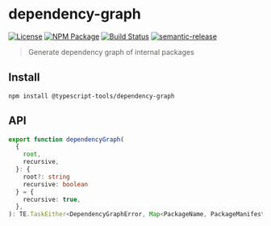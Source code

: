 # dependency-graph

[![License][]](https://opensource.org/licenses/ISC)
[![NPM Package][]](https://npmjs.org/package/@typescript-tools/dependency-graph)
[![Build Status]](https://github.com/typescript-tools/typescript-tools/actions/workflows/ci.yml)
[![semantic-release]](https://github.com/semantic-release/semantic-release)

[license]: https://img.shields.io/badge/License-ISC-blue.svg
[npm package]: https://img.shields.io/npm/v/@typescript-tools/dependency-graph.svg
[build status]: https://github.com/typescript-tools/typescript-tools/actions/workflows/ci.yml/badge.svg
[semantic-release]: https://img.shields.io/badge/%20%20%F0%9F%93%A6%F0%9F%9A%80-semantic--release-e10079.svg

> Generate dependency graph of internal packages

## Install

```shell
npm install @typescript-tools/dependency-graph
```

## API

```typescript
export function dependencyGraph(
  {
    root,
    recursive,
  }: {
    root?: string
    recursive: boolean
  } = {
    recursive: true,
  },
): TE.TaskEither<DependencyGraphError, Map<PackageName, PackageManifest[]>>
```
